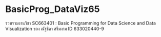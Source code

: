 # BasicProg_DataViz65
รวบรวมงานวิชา SC663401 : Basic Programming for Data Science and Data Visualization ของ ณัฐธิดา สรึมงาม ID 633020440-9
